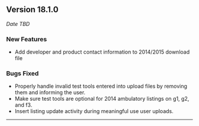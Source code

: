 
## Version 18.1.0
_Date TBD_

### New Features
* Add developer and product contact information to 2014/2015 download file

### Bugs Fixed
* Properly handle invalid test tools entered into upload files by removing them and informing the user.
* Make sure test tools are optional for 2014 ambulatory listings on g1, g2, and f3.
* Insert listing update activity during meaningful use user uploads.

---

